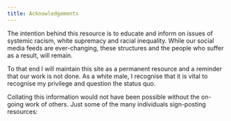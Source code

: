 ```yaml
---
title: Acknowledgements
---
```

The intention behind this resource is to educate and inform on issues of systemic racism, white supremacy and racial inequality. While our social media feeds are ever-changing, these structures and the people who suffer as a result, will remain.

To that end I will maintain this site as a permanent resource and a reminder that our work is not done. As a white male, I recognise that it is vital to recognise my privilege and question the status quo.

Collating this information would not have been possible without the on-going work of others. Just some of the many individuals sign-posting resources:

